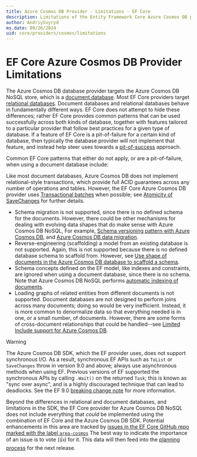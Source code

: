 ```yaml
---
title: Azure Cosmos DB Provider - Limitations - EF Core
description: Limitations of the Entity Framework Core Azure Cosmos DB provider as compared to other providers
author: AndriySvyryd
ms.date: 09/26/2024
uid: core/providers/cosmos/limitations
---
```

# EF Core Azure Cosmos DB Provider Limitations

The Azure Cosmos DB database provider targets the Azure Cosmos DB NoSQL store, which is a [document database](https://en.wikipedia.org/wiki/Document-oriented_database). Most EF Core providers target [relational databases](https://en.wikipedia.org/wiki/Relational_database). Document databases and relational databases behave in fundamentally different ways. EF Core does not attempt to hide these differences; rather EF Core provides common patterns that can be used successfully across both kinds of database, together with features tailored to a particular provider that follow best practices for a given type of database. If a feature of EF Core is a pit-of-failure for a certain kind of database, then typically the database provider will not implement that feature, and instead help steer uses towards a [pit-of-success](/archive/blogs/brada/the-pit-of-success) approach.

Common EF Core patterns that either do not apply, or are a pit-of-failure, when using a document database include:

Like most document databases, Azure Cosmos DB does not implement relational-style transactions, which provide full ACID guarantees across any number of operations and tables. However, the EF Core Azure Cosmos DB provider uses [Transactional batches](azure/cosmos-db/nosql/transactional-batch) when possible; see [Atomicity of SaveChanges](savechanges-atomicity) for further details.
- Schema migration is not supported, since there is no defined schema for the documents. However, there could be other mechanisms for dealing with evolving data shapes that do make sense with Azure Cosmos DB NoSQL, For example, [Schema versioning pattern with Azure Cosmos DB](https://github.com/dotnet/efcore/issues/23753), and [Azure Cosmos DB data migration](https://github.com/dotnet/efcore/issues/11099).
- Reverse-engineering (scaffolding) a model from an existing database is not supported. Again, this is not supported because there is no defined database schema to scaffold from. However, see [Use shape of documents in the Azure Cosmos DB database to scaffold a schema](https://github.com/dotnet/efcore/issues/30290).
- Schema concepts defined on the EF model, like indexes and constraints, are ignored when using a document database, since there is no schema. Note that Azure Cosmos DB NoSQL performs [automatic indexing of documents](/azure/cosmos-db/index-overview).
- Loading graphs of related entities from different documents is not supported. Document databases are not designed to perform joins across many documents; doing so would be very inefficient. Instead, it is more common to denormalize data so that everything needed is in one, or a small number, of documents. However, there are some forms of cross-document relationships that could be handled--see [Limited Include support for Azure Cosmos DB](https://github.com/dotnet/efcore/issues/16920#issuecomment-989721078).

> [!WARNING]
> The Azure Cosmos DB SDK, which the EF provider uses, does not support synchronous I/O. As a result, synchronous EF APIs such as `ToList` or `SaveChanges` throw in version 9.0 and above; always use asynchronous
> methods when using EF.
> Previous versions of EF supported the synchronous APIs by calling `.Wait()` on the returned `Task`; this is known as "sync over async", and is a highly discouraged technique that can lead to deadlocks. See the EF 9.0 [breaking change note](xref:core/what-is-new/ef-core-9.0/breaking-changes#cosmos-nosync) for more information.

Beyond the differences in relational and document databases, and limitations in the SDK, the EF Core provider for Azure Cosmos DB NoSQL does not include everything that _could_ be implemented using the combination of EF Core and the Azure Cosmos DB SDK. Potential enhancements in this area are tracked by [issues in the EF Core GitHub repo marked with the label `area-cosmos`](https://github.com/dotnet/efcore/issues?q=is%3Aopen+is%3Aissue+label%3Aarea-cosmos+sort%3Areactions-%2B1-desc+label%3Atype-enhancement) The best way to indicate the importance of an issue is to vote (👍) for it. This data will then feed into the [planning process](xref:core/what-is-new/release-planning) for the next release.
